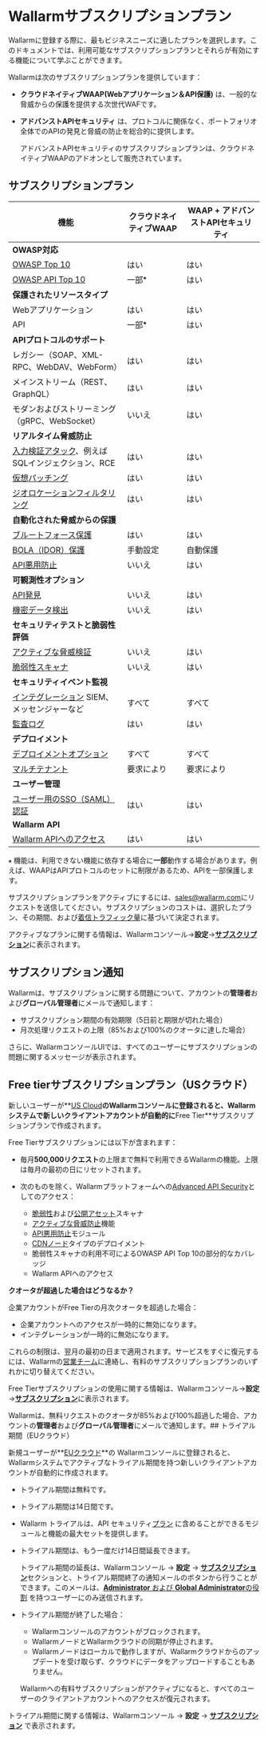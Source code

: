 # Wallarmサブスクリプションプラン

Wallarmに登録する際に、最もビジネスニーズに適したプランを選択します。このドキュメントでは、利用可能なサブスクリプションプランとそれらが有効にする機能について学ぶことができます。

Wallarmは次のサブスクリプションプランを提供しています：

* **クラウドネイティブWAAP(Webアプリケーション＆API保護)** は、一般的な脅威からの保護を提供する次世代WAFです。
* **アドバンストAPIセキュリティ** は、プロトコルに関係なく、ポートフォリオ全体でのAPIの発見と脅威の防止を総合的に提供します。

    アドバンストAPIセキュリティのサブスクリプションプランは、クラウドネイティブWAAPのアドオンとして販売されています。

## サブスクリプションプラン

| 機能 | クラウドネイティブWAAP | WAAP + アドバンストAPIセキュリティ |
| ------- | ----------------- | --------------------- |
| **OWASP対応** | | |
| [OWASP Top 10](https://owasp.org/www-project-top-ten/) | はい | はい |
| [OWASP API Top 10](https://owasp.org/www-project-api-security/) | 一部<sup>⁕</sup> | はい |
| **保護されたリソースタイプ** | | |
| Webアプリケーション | はい | はい |
| API | 一部<sup>⁕</sup> | はい |
| **APIプロトコルのサポート** | | |
| レガシー（SOAP、XML-RPC、WebDAV、WebForm） | はい | はい |
| メインストリーム（REST、GraphQL） | はい | はい |
| モダンおよびストリーミング（gRPC、WebSocket） | いいえ | はい |
| **リアルタイム脅威防止** | | |
| [入力検証アタック](../about-wallarm/protecting-against-attacks.md#input-validation-attacks)、例えばSQLインジェクション、RCE | はい | はい |
| [仮想パッチング](../user-guides/rules/vpatch-rule.md) | はい | はい |
| [ジオロケーションフィルタリング](../user-guides/ip-lists/overview.md) | はい | はい |
| **自動化された脅威からの保護** | | |
| [ブルートフォース保護](../admin-en/configuration-guides/protecting-against-bruteforce.md) | はい | はい |
| [BOLA（IDOR）保護](../admin-en/configuration-guides/protecting-against-bola.md) | 手動設定 | 自動保護 |
| [API悪用防止](../about-wallarm/api-abuse-prevention.md) | いいえ | はい |
| **可観測性オプション** | | |
| [API発見](../about-wallarm/api-discovery.md) | いいえ | はい |
| [機密データ検出](../about-wallarm/api-discovery.md) | いいえ | はい |
| **セキュリティテストと脆弱性評価** | | |
| [アクティブな脅威検証](../about-wallarm/detecting-vulnerabilities.md#active-threat-verification) | いいえ | はい |
| [脆弱性スキャナ](../about-wallarm/detecting-vulnerabilities.md#vulnerability-scanner) | いいえ | はい |
| **セキュリティイベント監視** | | |
| [インテグレーション](../user-guides/settings/integrations/integrations-intro.md) SIEM、メッセンジャーなど | すべて | すべて |
| [監査ログ](../user-guides/settings/audit-log.md) | はい | はい |
| **デプロイメント** | | |
| [デプロイメントオプション](../installation/supported-deployment-options.md) | すべて | すべて |
| [マルチテナント](../installation/multi-tenant/overview.md) | 要求により | 要求により |
| **ユーザー管理** | | |
| [ユーザー用のSSO（SAML）認証](../admin-en/configuration-guides/sso/intro.md) | はい | はい |
| **Wallarm API** | | |
| [Wallarm APIへのアクセス](../api/overview.md) | はい | はい |

`⁕` 機能は、利用できない機能に依存する場合に**一部**動作する場合があります。例えば、WAAPはAPIプロトコルのセットに制限があるため、APIを一部保護します。

サブスクリプションプランをアクティブにするには、[sales@wallarm.com](mailto:sales@wallarm.com)にリクエストを送信してください。サブスクリプションのコストは、選択したプラン、その期間、および[着信トラフィック量](../admin-en/operation/learn-incoming-request-number.md)に基づいて決定されます。

アクティブなプランに関する情報は、Wallarmコンソール→**設定**→[**サブスクリプション**](../user-guides/settings/subscriptions.md)に表示されます。

## サブスクリプション通知

Wallarmは、サブスクリプションに関する問題について、アカウントの**管理者**および**グローバル管理者**にメールで通知します：

* サブスクリプション期間の有効期限（5日前と期限が切れた場合）
* 月次処理リクエストの上限（85%および100%のクオータに達した場合）

さらに、WallarmコンソールUIでは、すべてのユーザーにサブスクリプションの問題に関するメッセージが表示されます。

## Free tierサブスクリプションプラン（USクラウド）

新しいユーザーが**[US Cloud](overview.md#cloud)**のWallarmコンソールに登録されると、Wallarmシステムで新しいクライアントアカウントが自動的に**Free Tier**サブスクリプションプランで作成されます。

Free Tierサブスクリプションには以下が含まれます：

* 毎月**500,000リクエスト**の上限まで無料で利用できるWallarmの機能。上限は毎月の最初の日にリセットされます。
* 次のものを除く、Wallarmプラットフォームへの[Advanced API Security](#subscription-plans)としてのアクセス：

    * [脆弱性](detecting-vulnerabilities.md#vulnerability-scanner)および[公開アセット](../user-guides/scanner/check-scope.md)スキャナ
    * [アクティブな脅威防止](detecting-vulnerabilities.md#active-threat-verification)機能
    * [API悪用防止](api-abuse-prevention.md)モジュール
    * [CDNノード](../installation/cdn-node.md)タイプのデプロイメント
    * 脆弱性スキャナの利用不可によるOWASP API Top 10の部分的なカバレッジ
    * Wallarm APIへのアクセス

**クオータが超過した場合はどうなるか？**

企業アカウントがFree Tierの月次クオータを超過した場合：

* 企業アカウントへのアクセスが一時的に無効になります。
* インテグレーションが一時的に無効になります。

これらの制限は、翌月の最初の日まで適用されます。サービスをすぐに復元するには、Wallarmの[営業チーム](mailto:sales@wallarm.com)に連絡し、有料のサブスクリプションプランのいずれかに切り替えてください。

Free Tierサブスクリプションの使用に関する情報は、Wallarmコンソール→**設定**→[**サブスクリプション**](../user-guides/settings/subscriptions.md)に表示されます。

Wallarmは、無料リクエストのクオータが85%および100%超過した場合、アカウントの**管理者**および**グローバル管理者**にメールで通知します。## トライアル期間（EUクラウド）

新規ユーザーが**[EUクラウド](overview.md#cloud)**の Wallarmコンソールに登録されると、Wallarmシステムでアクティブなトライアル期間を持つ新しいクライアントアカウントが自動的に作成されます。

* トライアル期間は無料です。
* トライアル期間は14日間です。
* Wallarm トライアルは、API セキュリティ[プラン](#subscription-plans) に含めることができるモジュールと機能の最大セットを提供します。
* トライアル期間は、もう一度だけ14日間延長できます。

    トライアル期間の延長は、Wallarmコンソール → **設定** → [**サブスクリプション**](../user-guides/settings/subscriptions.md)セクションと、トライアル期間終了の通知メールのボタンから行うことができます。このメールは、[**Administrator** および **Global Administrator**の役割](../user-guides/settings/users.md#user-roles) を持つユーザーにのみ送信されます。
* トライアル期間が終了した場合：

    * Wallarmコンソールのアカウントがブロックされます。
    * WallarmノードとWallarmクラウドの同期が停止されます。
    * Wallarmノードはローカルで動作しますが、Wallarmクラウドからのアップデートを受け取らず、クラウドにデータをアップロードすることもありません。

    Wallarmへの有料サブスクリプションがアクティブになると、すべてのユーザーのクライアントアカウントへのアクセスが復元されます。

トライアル期間に関する情報は、Wallarmコンソール → **設定** → [**サブスクリプション**](../user-guides/settings/subscriptions.md) で表示されます。
